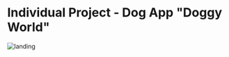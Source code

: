 # Individual Project - Dog App "Doggy World"
![landing](file:///D:/Laial/A.%20HENRY/fotos%20PI/Landing.png)
